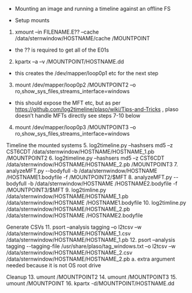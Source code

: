 * Mounting an image and running a timeline against an offline FS  
  
* Setup mounts
1. xmount –in FILENAME.E?? –cache /data/sternwindow/HOSTNAME/cache /MOUNTPOINT
 * the ?? is required to get all of the E01s
2. kpartx –a –v /MOUNTPOINT/HOSTNAME.dd
 * this creates the /dev/mapper/loop0p1 etc for the next step
3. mount /dev/mapper/loop0p2 /MOUNTPOINT2 –o ro,show_sys_files,streams_interface=windows
 * this should expose the MFT etc, but as per https://github.com/log2timeline/plaso/wiki/Tips-and-Tricks , plaso doesn’t handle MFTs directly see steps 7-10  below
4. mount /dev/mapper/loop0p3 /MOUNTPOINT3 –o ro,show_sys_files,streams_interface=windows
 
Timeline the mounted systems
5.       log2timeline.py –hashsers md5 –z CST6CDT /data/sternwindow/HOSTNAME/HOSTNAME_1.pb  /MOUNTPOINT2
6.       log2timeline.py –hashsers md5 –z CST6CDT /data/sternwindow/HOSTNAME/HOSTNAME_2.pb /MOUNTPOINT3
7.       analyzeMFT.py --bodyfull -b /data/sternwindow/HOSTNAME /HOSTNAME1.bodyfile -f /MOUNTPOINT2/\$MFT
8.       analyzeMFT.py --bodyfull -b /data/sternwindow/HOSTNAME /HOSTNAME2.bodyfile -f /MOUNTPOINT3/\$MFT
9.       log2timline.py  /data/sternwindow/HOSTNAME/HOSTNAME_1.pb /data/sternwindow/HOSTNAME /HOSTNAME1.bodyfile
10.   log2timline.py  /data/sternwindow/HOSTNAME/HOSTNAME_2.pb /data/sternwindow/HOSTNAME /HOSTNAME2.bodyfile
 
Generate CSVs
11.   psort –analysis tagging –o l2tcsv –w /data/sternwindow/HOSTNAME/HOSTNAME_1.csv /data/sternwindow/HOSTNAME/HOSTNAME_1.pb
12.   psort –analysis tagging  --tagging-file /usr/share/plaso/tag_windows.txt –o l2tcsv –w /data/sternwindow/HOSTNAME/HOSTNAME_2.csv /data/sternwindow/HOSTNAME/HOSTNAME_2.pb
a.       extra argument needed because it is not OS root drive
 
Cleanup
13.   umount /MOUNTPOINT2
14.   umount /MOUNTPOINT3
15.   umount /MOUNTPOINT
16.   kpartx  -d/MOUNTPOINT/HOSTNAME.dd
